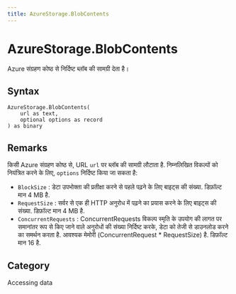 ```yaml
---
title: AzureStorage.BlobContents
---
```


# AzureStorage.BlobContents


Azure संग्रहण कोष्ठ से निर्दिष्ट ब्लॉब की सामग्री देता है।


## Syntax

```powerquery
AzureStorage.BlobContents(
    url as text,
    optional options as record
) as binary
```


## Remarks

किसी Azure संग्रहण कोष्ठ से, URL <code>url</code> पर ब्लॉब की सामग्री लौटाता है. निम्नलिखित विकल्पों को नियंत्रित करने के लिए, <code>options</code> निर्दिष्ट किया जा सकता है:    <ul><li><code>BlockSize</code> : डेटा उपभोक्ता की प्रतीक्षा करने से पहले पढ़ने के लिए बाइट्स की संख्या. डिफ़ॉल्ट मान 4 MB है.</li><li><code>RequestSize</code> : सर्वर से एक ही HTTP अनुरोध में पढ़ने का प्रयास करने के लिए बाइट्स की संख्या. डिफ़ॉल्ट मान 4 MB है.</li><li><code>ConcurrentRequests</code> : ConcurrentRequests विकल्प स्मृति के उपयोग की लागत पर समानांतर रूप से किए जाने वाले अनुरोधों की संख्या निर्दिष्ट करके, डेटा को तेजी से डाउनलोड करने का समर्थन करता है. आवश्यक मेमोरी (ConcurrentRequest \* RequestSize) है. डिफ़ॉल्ट मान 16 है.</li></ul>



## Category
Accessing data
